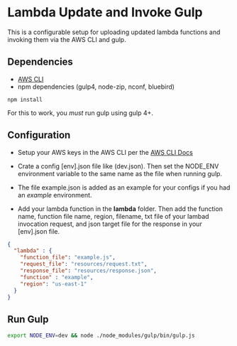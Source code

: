 # Lambda Update and Invoke Gulp

This is a configurable setup for uploading updated lambda functions and invoking them via the AWS CLI and gulp.

## Dependencies

- [AWS CLI](https://aws.amazon.com/cli)
- npm dependencies (gulp4, node-zip, nconf, bluebird)
```
npm install
```

For this to work, you _must_ run gulp using gulp 4+.

## Configuration

- Setup your AWS keys in the AWS CLI per the [AWS CLI Docs](http://docs.aws.amazon.com/cli/latest/userguide/cli-chap-getting-started.html)

- Crate a config [env].json file like (dev.json).  Then set the NODE_ENV environment variable to the same name as the file when running gulp.

- The file example.json is added as an example for your configs if you had an _example_ environment.

- Add your lambda function in the __lambda__ folder. Then add the function name, function file name, region, filename, txt file of your lambad invocation request, and json target file for the response in your [env].json file.

```json
{
  "lambda" : {
    "function_file": "example.js",
    "request_file": "resources/request.txt",
    "response_file": "resources/response.json",
    "function" : "example",
    "region": "us-east-1"
  }
}
```

## Run Gulp

```bash
export NODE_ENV=dev && node ./node_modules/gulp/bin/gulp.js
```

